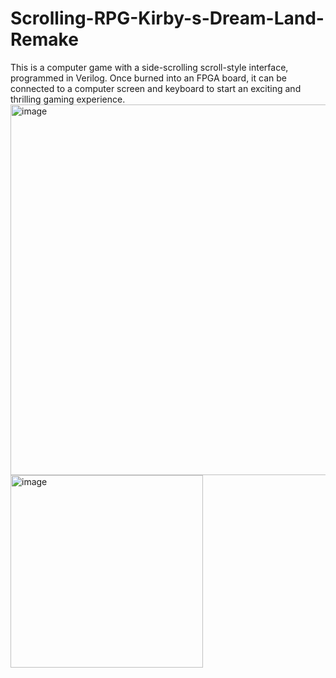 # Scrolling-RPG-Kirby-s-Dream-Land-Remake
This is a computer game with a side-scrolling scroll-style interface, programmed in Verilog. Once burned into an FPGA board, it can be connected to a computer screen and keyboard to start an exciting and thrilling gaming experience.
<img width="593" alt="image" src="https://github.com/HsuSungTing/Scrolling-RPG-Kirby-s-Dream-Land-Remake/assets/89059171/2a4c3a53-1108-4a90-8436-ec5c7afb3b2d">
<img width="308" alt="image" src="https://github.com/HsuSungTing/Scrolling-RPG-Kirby-s-Dream-Land-Remake/assets/89059171/05817a7a-a24f-4a68-9930-0e5f06ca825d">
